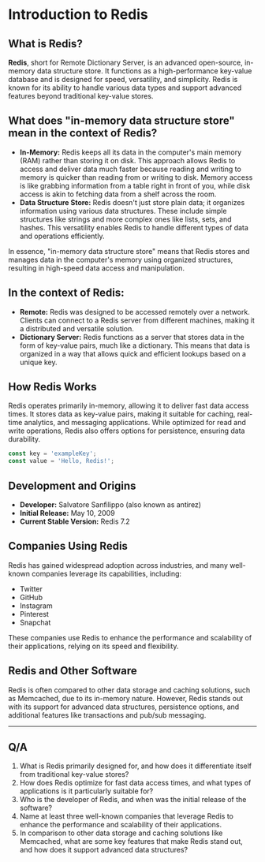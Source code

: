 # Introduction to Redis

## What is Redis?

**Redis**, short for Remote Dictionary Server, is an advanced open-source, in-memory data structure store. It functions as a high-performance key-value database and is designed for speed, versatility, and simplicity. Redis is known for its ability to handle various data types and support advanced features beyond traditional key-value stores.

## What does "in-memory data structure store" mean in the context of Redis?
- **In-Memory:** Redis keeps all its data in the computer's main memory (RAM) rather than storing it on disk. This approach allows Redis to access and deliver data much faster because reading and writing to memory is quicker than reading from or writing to disk. Memory access is like grabbing information from a table right in front of you, while disk access is akin to fetching data from a shelf across the room.
- **Data Structure Store:** Redis doesn't just store plain data; it organizes information using various data structures. These include simple structures like strings and more complex ones like lists, sets, and hashes. This versatility enables Redis to handle different types of data and operations efficiently.

In essence, "in-memory data structure store" means that Redis stores and manages data in the computer's memory using organized structures, resulting in high-speed data access and manipulation.

## In the context of Redis:
- **Remote:** Redis was designed to be accessed remotely over a network. Clients can connect to a Redis server from different machines, making it a distributed and versatile solution.
- **Dictionary Server:** Redis functions as a server that stores data in the form of key-value pairs, much like a dictionary. This means that data is organized in a way that allows quick and efficient lookups based on a unique key.

## How Redis Works

Redis operates primarily in-memory, allowing it to deliver fast data access times. It stores data as key-value pairs, making it suitable for caching, real-time analytics, and messaging applications. While optimized for read and write operations, Redis also offers options for persistence, ensuring data durability.
```javascript
const key = 'exampleKey';
const value = 'Hello, Redis!';
```

## Development and Origins

- **Developer:** Salvatore Sanfilippo (also known as antirez)
- **Initial Release:** May 10, 2009
- **Current Stable Version:** Redis 7.2

## Companies Using Redis

Redis has gained widespread adoption across industries, and many well-known companies leverage its capabilities, including:

- Twitter
- GitHub
- Instagram
- Pinterest
- Snapchat

These companies use Redis to enhance the performance and scalability of their applications, relying on its speed and flexibility.

## Redis and Other Software

Redis is often compared to other data storage and caching solutions, such as Memcached, due to its in-memory nature. However, Redis stands out with its support for advanced data structures, persistence options, and additional features like transactions and pub/sub messaging.

---
## Q/A
1. What is Redis primarily designed for, and how does it differentiate itself from traditional key-value stores?
2. How does Redis optimize for fast data access times, and what types of applications is it particularly suitable for?
3. Who is the developer of Redis, and when was the initial release of the software?
4. Name at least three well-known companies that leverage Redis to enhance the performance and scalability of their applications.
5. In comparison to other data storage and caching solutions like Memcached, what are some key features that make Redis stand out, and how does it support advanced data structures?
